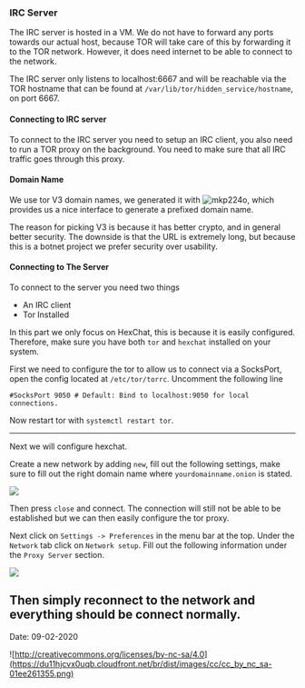 ### IRC Server
The IRC server is hosted in a VM. We do not have to forward any ports towards
our actual host, because TOR will take care of this by forwarding it to the TOR
network. However, it does need internet to be able to connect to the network.

The IRC server only listens to localhost:6667 and will be reachable via the TOR
hostname that can be found at `/var/lib/tor/hidden_service/hostname`, on port
6667. 

#### Connecting to IRC server
To connect to the IRC server you need to setup an IRC client, you also need to
run a TOR proxy on the background. You need to make sure that all IRC traffic
goes through this proxy. 

#### Domain Name
We use tor V3 domain names, we generated it with 
![mkp224o](https://github.com/cathugger/mkp224o), which provides us a nice
interface to generate a prefixed domain name.

The reason for picking V3 is because it has better crypto, and in general
better security. The downside is that the URL is extremely long, but because
this is a botnet project we prefer security over usability.

#### Connecting to The Server
To connect to the server you need two things

- An IRC client
- Tor Installed

In this part we only focus on HexChat, this is because it is easily configured.
Therefore, make sure you have both `tor` and `hexchat` installed on your system.

First we need to configure the tor to allow us to connect via a SocksPort,
open the config located at `/etc/tor/torrc`. Uncomment the following line
```
#SocksPort 9050 # Default: Bind to localhost:9050 for local connections.
```

Now restart tor with `systemctl restart tor`.

---

Next we will configure hexchat.

Create a new network by adding `new`, fill out the following settings,
make sure to fill out the right domain name where `yourdomainname.onion` 
is stated.

![](https://git.xoryo.nl/tu-e/2ic80/project/irc-server/raw/master/images/Screenshot_from_2020-02-09_15-59-19.png)

Then press `close` and connect. The connection will still not be able to be 
established but we can then easily configure the tor proxy.

Next click on `Settings -> Preferences` in the menu bar at the top. 
Under the `Network` tab click on `Network setup`. Fill out the following
information under the `Proxy Server` section.

![](https://git.xoryo.nl/tu-e/2ic80/project/irc-server/raw/master/images/Screenshot_from_2020-02-09_16-03-35.png)

Then simply reconnect to the network and everything should be connect normally.
----
Date: 09-02-2020

![http://creativecommons.org/licenses/by-nc-sa/4.0](https://du11hjcvx0uqb.cloudfront.net/br/dist/images/cc/cc_by_nc_sa-01ee261355.png)